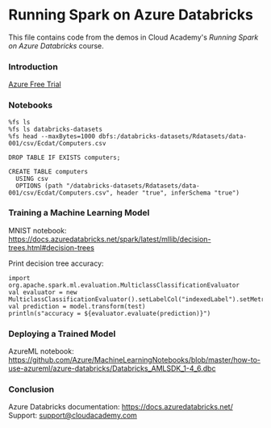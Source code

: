 # Running Spark on Azure Databricks
This file contains code from the demos in Cloud Academy's _Running Spark on Azure Databricks_ course.  

### Introduction
[Azure Free Trial](https://azure.microsoft.com/free)  

### Notebooks
```
%fs ls
%fs ls databricks-datasets
%fs head --maxBytes=1000 dbfs:/databricks-datasets/Rdatasets/data-001/csv/Ecdat/Computers.csv
```
```
DROP TABLE IF EXISTS computers;

CREATE TABLE computers
  USING csv
  OPTIONS (path "/databricks-datasets/Rdatasets/data-001/csv/Ecdat/Computers.csv", header "true", inferSchema "true")
```

### Training a Machine Learning Model
MNIST notebook: https://docs.azuredatabricks.net/spark/latest/mllib/decision-trees.html#decision-trees

Print decision tree accuracy:
```
import org.apache.spark.ml.evaluation.MulticlassClassificationEvaluator
val evaluator = new MulticlassClassificationEvaluator().setLabelCol("indexedLabel").setMetricName("weightedPrecision")
val prediction = model.transform(test)
println(s"accuracy = ${evaluator.evaluate(prediction)}")
```

### Deploying a Trained Model
AzureML notebook: https://github.com/Azure/MachineLearningNotebooks/blob/master/how-to-use-azureml/azure-databricks/Databricks_AMLSDK_1-4_6.dbc

### Conclusion
Azure Databricks documentation: https://docs.azuredatabricks.net/  
Support: support@cloudacademy.com
